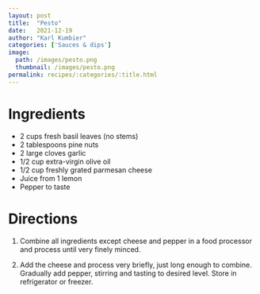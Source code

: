 ```yaml
---
layout: post
title:  "Pesto"
date:   2021-12-19
author: "Karl Kumbier"
categories: ['Sauces & dips']
image:
  path: /images/pesto.png
  thumbnail: /images/pesto.png
permalink: recipes/:categories/:title.html
---
```


# Ingredients

* 2 cups fresh basil leaves (no stems)
* 2 tablespoons pine nuts
* 2 large cloves garlic
* 1/2 cup extra-virgin olive oil
* 1/2 cup freshly grated parmesan cheese
* Juice from 1 lemon
* Pepper to taste

# Directions

1. Combine all ingredients except cheese and pepper in a food processor and
   process until very finely minced.  

2. Add the cheese and process very briefly, just long enough to combine.
   Gradually add pepper, stirring and tasting to desired level. Store in
refrigerator or freezer.
